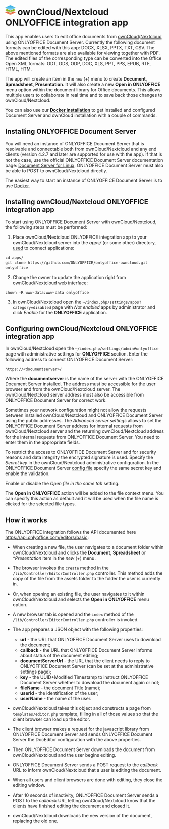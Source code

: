 # ![](screenshots/icon.png) ownCloud/Nextcloud ONLYOFFICE integration app

This app enables users to edit office documents from [ownCloud](https://owncloud.com)/[Nextcloud](https://nextcloud.com) using ONLYOFFICE Document Server. Currently the following document formats can be edited with this app: DOCX, XLSX, PPTX, TXT, CSV. The above mentioned formats are also available for viewing together with PDF. The edited files of the corresponding type can be converted into the Office Open XML formats: ODT, ODS, ODP, DOC, XLS, PPT, PPS, EPUB, RTF, HTML, HTM.

The app will create an item in the `new` (+) menu to create **Document**, **Spreadsheet**, **Presentation**. It will also create a new **Open in ONLYOFFICE** menu option within the document library for Office documents. This allows multiple users to collaborate in real time and to save back those changes to ownCloud/Nextcloud.

You can also use our **[Docker installation](https://github.com/ONLYOFFICE/docker-onlyoffice-owncloud)** to get installed and configured Document Server and ownCloud installation with a couple of commands.

## Installing ONLYOFFICE Document Server

You will need an instance of ONLYOFFICE Document Server that is resolvable and connectable both from ownCloud/Nextcloud and any end clients (version 4.2.7 and later are supported for use with the app). If that is not the case, use the official ONLYOFFICE Document Server documentation page: [Document Server for Linux](http://helpcenter.onlyoffice.com/server/linux/document/linux-installation.aspx). ONLYOFFICE Document Server must also be able to POST to ownCloud/Nextcloud directly.

The easiest way to start an instance of ONLYOFFICE Document Server is to use [Docker](https://github.com/ONLYOFFICE/Docker-DocumentServer).



## Installing ownCloud/Nextcloud ONLYOFFICE integration app

To start using ONLYOFFICE Document Server with ownCloud/Nextcloud, the following steps must be performed:

1. Place ownCloud/Nextcloud ONLYOFFICE integration app to your ownCloud/Nextcloud server into the _apps/_ (or some other) directory, [used](https://doc.owncloud.org/server/9.0/admin_manual/installation/apps_management_installation.html#using-custom-app-directories) to connect applications:
```
cd apps/
git clone https://github.com/ONLYOFFICE/onlyoffice-owncloud.git onlyoffice
```

2. Change the owner to update the application right from ownCloud/Nextcloud web interface:
```
chown -R www-data:www-data onlyoffice
```

3. In ownCloud/Nextcloud open the `~/index.php/settings/apps?category=disabled` page with _Not enabled_ apps by administrator and click _Enable_ for the **ONLYOFFICE** application.



## Configuring ownCloud/Nextcloud ONLYOFFICE integration app

In ownCloud/Nextcloud open the `~/index.php/settings/admin#onlyoffice` page with administrative settings for **ONLYOFFICE** section. Enter the following address to connect ONLYOFFICE Document Server:

```
https://<documentserver>/
```

Where the **documentserver** is the name of the server with the ONLYOFFICE Document Server installed. The address must be accessible for the user browser and from the ownCloud/Nextcloud server. The ownCloud/Nextcloud server address must also be accessible from ONLYOFFICE Document Server for correct work.

Sometimes your network configuration might not allow the requests between installed ownCloud/Nextcloud and ONLYOFFICE Document Server using the public addresses. The _Advanced server settings_ allows to set the ONLYOFFICE Document Server address for internal requests from ownCloud/Nextcloud server and the returning ownCloud/Nextcloud address for the internal requests from ONLYOFFICE Document Server. You need to enter them in the appropriate fields.

To restrict the access to ONLYOFFICE Document Server and for security reasons and data integrity the encrypted signature is used. Specify the _Secret key_ in the ownCloud/Nextcloud administrative configuration. In the ONLYOFFICE Document Server [config file](https://api.onlyoffice.com/editors/signature/) specify the same secret key and enable the validation.

Enable or disable the _Open file in the same tab_ setting.

The **Open in ONLYOFFICE** action will be added to the file context menu. You can specify this action as default and it will be used when the file name is clicked for the selected file types.



## How it works

The ONLYOFFICE integration follows the API documented here https://api.onlyoffice.com/editors/basic:

* When creating a new file, the user navigates to a document folder within ownCloud/Nextcloud and clicks the **Document**, **Spreadsheet** or **Presentation* item in the _new_ (+) menu.

* The browser invokes the `create` method in the `/lib/Controller/EditorController.php` controller. This method adds the copy of the file from the assets folder to the folder the user is currently in.

* Or, when opening an existing file, the user navigates to it within ownCloud/Nextcloud and selects the **Open in ONLYOFFICE** menu option.

* A new browser tab is opened and the `index` method of the `/lib/Controller/EditorController.php` controller is invoked.

* The app prepares a JSON object with the following properties:

  * **url** - the URL that ONLYOFFICE Document Server uses to download the document;
  * **callback** - the URL that ONLYOFFICE Document Server informs about status of the document editing;
  * **documentServerUrl** - the URL that the client needs to reply to ONLYOFFICE Document Server (can be set at the administrative settings page);
  * **key** - the UUID+Modified Timestamp to instruct ONLYOFFICE Document Server whether to download the document again or not;
  * **fileName** - the document Title (name);
  * **userId** - the identification of the user;
  * **userName** - the name of the user.

* ownCloud/Nextcloud takes this object and constructs a page from `templates/editor.php` template, filling in all of those values so that the client browser can load up the editor.

* The client browser makes a request for the javascript library from ONLYOFFICE Document Server and sends ONLYOFFICE Document Server the DocEditor configuration with the above properties.

* Then ONLYOFFICE Document Server downloads the document from ownCloud/Nextcloud and the user begins editing.

* ONLYOFFICE Document Server sends a POST request to the _callback_ URL to inform ownCloud/Nextcloud that a user is editing the document.

* When all users and client browsers are done with editing, they close the editing window.

* After 10 seconds of inactivity, ONLYOFFICE Document Server sends a POST to the _callback_ URL letting ownCloud/Nextcloud know that the clients have finished editing the document and closed it.

* ownCloud/Nextcloud downloads the new version of the document, replacing the old one.
